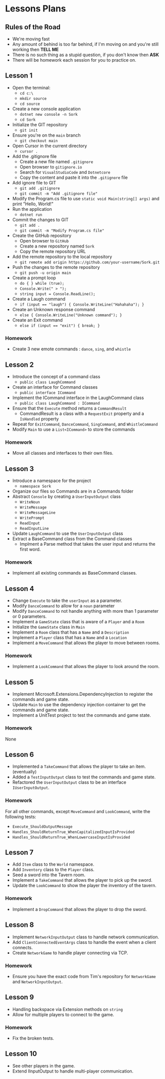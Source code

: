 # Lessons Plans

## Rules of the Road
- We're moving fast
- Any amount of behind is too far behind, if I'm moving on and you're still working then **TELL ME**
- There is no such thing as a stupid question, if you don't know then **ASK**
- There will be homework each session for you to practice on.


## Lesson 1
- Open the terminal:
  - `cd c:\`
  - `mkdir source`
  - `cd source`
- Create a new console application
  - `dotnet new console -n Sork`
  - `cd Sork`
- Initialize the GIT repository
  - `git init`
- Ensure you're on the `main` branch
  - `git checkout main`
- Open Cursor in the current directory
  - `cursor .`
- Add the .gitignore file
  - Create a new file named `.gitignore`
  - Open browser to `gitignore.io`
  - Search for `VisualStudioCode` and `Dotnetcore`
  - Copy the content and paste it into the `.gitignore` file
- Add ignore file to GIT
  - `git add .gitignore`
  - `git commit -m "Add .gitignore file"`
- Modify the Program.cs file to use `static void Main(string[] args)` and print "Hello, World!"
- Run the application
  - `dotnet run`
- Commit the changes to GIT
  - `git add .`
  - `git commit -m "Modify Program.cs file"`
- Create the GitHub repository
  - Open browser to `GitHub`
  - Create a new repository named `Sork`
  - Copy the remote repository URL
- Add the remote repository to the local repository
  - `git remote add origin https://github.com/your-username/Sork.git`
- Push the changes to the remote repository
  - `git push -u origin main`
- Create a prompt loop
  - `do { } while (true);`
  - `Console.Write(" > ");`
  - `string input = Console.ReadLine();`
- Create a Laugh command
  - `if (input == "laugh") { Console.WriteLine("Hahahaha"); }`
- Create an Unknown response command
  - `else { Console.WriteLine("Unknown command"); }`
- Create an Exit command
  - `else if (input == "exit") { break; }`

### Homework
- Create 3 new emote commands : `dance`, `sing`, and `whistle`



## Lesson 2

 - Introduce the concept of a command class
   - `public class LaughCommand`
 - Create an interface for Command classes
   - `public interface ICommand`
 - Implement the ICommand interface in the LaughCommand class
   - `public class LaughCommand : ICommand`
 - Ensure that the `Execute` method returns a `CommandResult`
   - CommandResult is a class with a `RequestExit` property and a `IsHandled` property
 - Repeat for `ExitCommand`, `DanceCommand`, `SingCommand`, and `WhistleCommand`
 - Modify `Main` to use a `List<ICommand>` to store the commands


### Homework
- Move all classes and interfaces to their own files.

## Lesson 3

 - Introduce a namespace for the project
   - `namespace Sork`
 - Organize our files so Commands are in a Commands folder
 - Abstract `Console` by creating a `UserInputOutput` class
     - `WriteNoun`
     - `WriteMessage`
     - `WriteMessageLine`
     - `WritePrompt`
     - `ReadInput`
     - `ReadInputLine`
- Update `LaughCommand` to use the `UserInputOutput` class
- Extract a BaseCommand class from the Command classes
  - Implment a Parse method that takes the user input and returns the first word.

### Homework
- Implement all existing commands as BaseCommand classes.

## Lesson 4

- Change `Execute` to take the `userInput` as a parameter.
- Modify `DanceCommand` to allow for a `noun` parameter
- Modify `DanceCommand` to not handle anything with more than 1 parameter or 0 parameters.
- Implement a `GameState` class that is aware of a `Player` and a `Room`
- Initialize the `GameState` class in `Main`
- Implement a `Room` class that has a `Name` and a `Description`
- Implement a `Player` class that has a `Name` and a `Location`
- Implement a `MoveCommand` that allows the player to move between rooms.

### Homework
- Implement a `LookCommand` that allows the player to look around the room.

## Lesson 5

- Implement Microsoft.Extensions.DependencyInjection to register the commands and game state.
- Update `Main` to use the dependency injection container to get the commands and game state.
- Implement a UnitTest project to test the commands and game state.

### Homework
None

## Lesson 6

- Implemented a `TakeCommand` that allows the player to take an item. (eventually)
- Added a `TestInputOutput` class to test the commands and game state.
- Refactored the `UserInputOutput` class to be an interface `IUserInputOutput`.

### Homework

For all other commands, except `MoveCommand` and `LookCommand`, write the following tests:
  - `Execute_ShouldOutputMessage`
  - `Handles_ShouldReturnTrue_WhenCapitalizedInputIsProvided`
  - `Handles_ShouldReturnTrue_WhenLowercaseInputIsProvided`


## Lesson 7

- Add `Item` class to the `World` namespace.
- Add `Inventory` class to the `Player` class.
- Seed a sword into the Tavern room.
- Implement a `TakeCommand` that allows the player to pick up the sword.
- Update the `LookCommand` to show the player the inventory of the tavern.

### Homework
- Implement a `DropCommand` that allows the player to drop the sword.

## Lesson 8

- Implement `NetworkInputOutput` class to handle network communication.
- Add `ClientConnectedEventArgs` class to handle the event when a client connects.
- Create `NetworkGame` to handle player connecting via TCP.

### Homework
- Ensure you have the exact code from Tim's repository for `NetworkGame` and `NetworkInputOutput`.

## Lesson 9

- Handling backspace via Extension methods on `string`
- Allow for multiple players to connect to the game.

### Homework
- Fix the broken tests.

## Lesson 10

- See other players in the game.
- Extend IInputOutput to handle multi-player communication.
